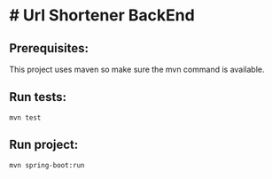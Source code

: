 # # Url Shortener BackEnd

## Prerequisites:
This project uses maven so make sure the mvn command is available.

## Run tests:
```
mvn test
```
## Run project:
```
mvn spring-boot:run
```
